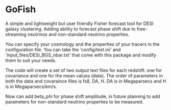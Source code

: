 # GoFish
A simple and lightweight but user friendly Fisher forecast tool for DESI galaxy clustering. Adding ability to forecast phase shift due to free-streaming neutrinos and non-standard neutrino properties.

You can specify your cosmology and the properties of your tracers in the configuration file.
You can take the 'config/test.ini' and 'input_files/DESI_BGS_nbar.txt'  that come with this package
and modify them to suit your needs.

The code will create a set of two output text files for each redshift: one for covariance and one for
the mean values (data).
The order of parameters in both the data and covaraince files is fs8, DA, H.
DA is in Megaparsecs and H is in Megaparsecs/km/s.

Now can add beta_phi for phase shift amplitude, in future planning to add parameters for non-standard neutrino properties to be measured.

